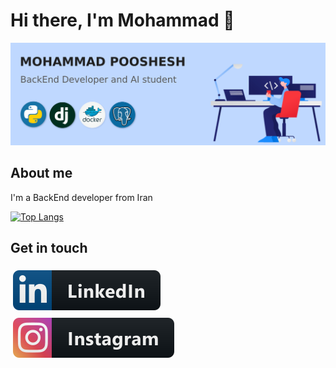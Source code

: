 # Hi there, I'm Mohammad :wave:

<img src="https://github.com/mohammadpooshesh/mohammadpooshesh/blob/main/github-cover.jpg" alt="banner that says Mohammad Pooshesh - BackEnd engineer, AI student">

## About me

I'm a BackEnd developer from Iran

[![Top Langs](https://github-readme-stats.vercel.app/api/top-langs/?username=mohammadpooshesh&layout=compact)](https://github.com/mohammadpooshesh/github-readme-stats)

## Get in touch
  <a href="https://www.linkedin.com/in/mohammad.pooshesh/" target="_blank">
    <img src="linkedin.svg" alt="linkedin" style="vertical-align:top; margin:6px 4px">
  </a>  
  
  <a href="https://www.instagram.com/mohammadpooshesh/" target="_blank">
    <img src="instagram.svg" alt="instagram" style="vertical-align:top; margin:6px 4px">
  </a>  



